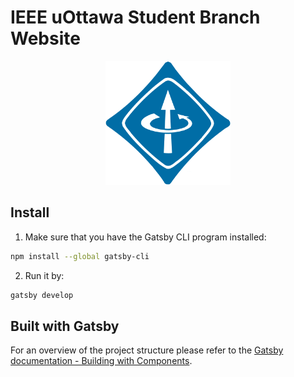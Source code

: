 # IEEE uOttawa Student Branch Website
<!-- p align="center" style="font-size: 800px;">
  <b> IEEE uOttawa Student Branch Website </b>
</p -->

<p align="center">
  <img width="200" alt="portfolio_view" src="frontend/static/images/ieee_logo_circle.png">
</p>

## Install

1. Make sure that you have the Gatsby CLI program installed:
```sh
npm install --global gatsby-cli
```

2. Run it by:
```sh
gatsby develop
```


## Built with Gatsby

For an overview of the project structure please refer to the [Gatsby documentation - Building with Components](https://www.gatsbyjs.org/docs/building-with-components/).
